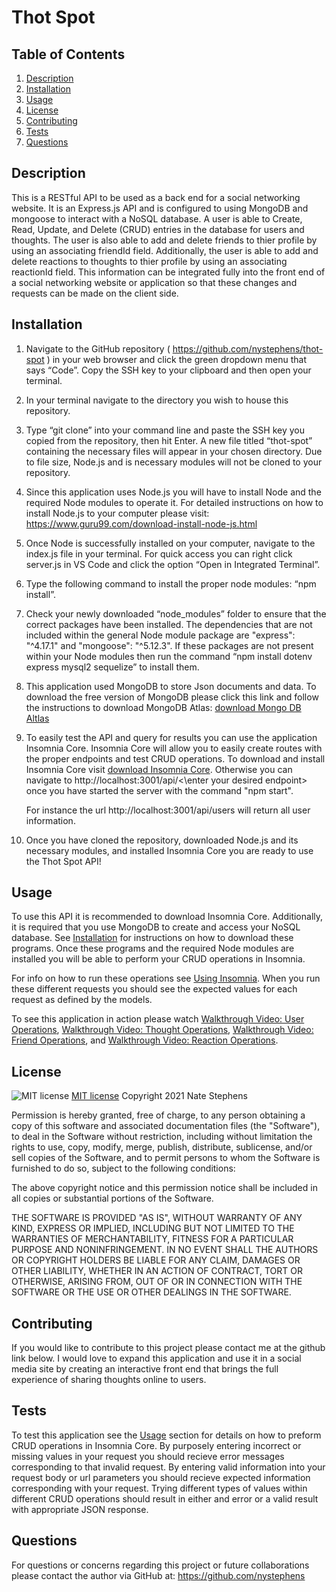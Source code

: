 # Thot Spot

## Table of Contents
1. [Description](#description)
2. [Installation](#installation)
3. [Usage](#usage)
4. [License](#license)
5. [Contributing](#contributing)
6. [Tests](#tests)
7. [Questions](#questions)

## Description
This is a RESTful API to be used as a back end for a social networking website.  It is an Express.js API and is configured to using MongoDB and mongoose to interact with a NoSQL database.  A user is able to Create, Read, Update, and Delete (CRUD) entries in the database for users and thoughts.  The user is also able to add and delete friends to thier profile by using an associating friendId field. Additionally, the user is able to add and delete reactions to thoughts to thier profile by using an associating reactionId field.  This information can be integrated fully into the front end of a social networking website or application so that these changes and requests can be made on the client side.  

## Installation
1.  Navigate to the GitHub repository ( https://github.com/nystephens/thot-spot ) in your web browser and click the green dropdown menu that says “Code”.  Copy the SSH key to your clipboard and then open your terminal.  

2.  In your terminal navigate to the directory you wish to house this repository.   

3.  Type “git clone” into your command line and paste the SSH key you copied from the repository, then hit Enter.  A new file titled “thot-spot” containing the necessary files will appear in your chosen directory.  Due to file size, Node.js and is necessary  modules will not be cloned to your repository.

4.  Since this application uses Node.js you will have to install Node and the required Node modules to operate it.  For detailed instructions on how  to install Node.js to your computer please visit: https://www.guru99.com/download-install-node-js.html  

5.  Once Node is successfully installed on your computer, navigate to the index.js file in your terminal.  For quick access you can right click server.js in VS Code and click the option “Open in Integrated Terminal”. 

6.  Type the following command to install the proper node modules: “npm install”.  

7.  Check your newly downloaded “node_modules” folder to ensure that the correct packages have been installed.  The dependencies that are not included within the general Node module package are "express": "^4.17.1" and "mongoose": "^5.12.3".  If these packages are not present within your Node modules then run the command “npm install dotenv express mysql2 sequelize” to install them.  

8.  This application used MongoDB to store Json documents and data.  To download the free version of MongoDB please click this link and follow the instructions to download MongoDB Atlas: [download Mongo DB Altlas](https://docs.mongodb.com/manual/installation/)

9.  To easily test the API and query for results you can use the application Insomnia Core.  Insomnia Core will allow you to easily create routes with the proper endpoints and test CRUD operations.  To download and install Insomnia Core visit [download Insomnia Core](https://insomnia.rest/download).  Otherwise you can navigate to http://localhost:3001/api/<\enter your desired endpoint> once you have started the server with the command "npm start".

    For instance the url http://localhost:3001/api/users will return all user information.

10.  Once you have cloned the repository, downloaded Node.js and its necessary modules, and installed Insomnia Core you are ready to use the Thot Spot API!  

## Usage
To use this API it is recommended to download Insomnia Core.  Additionally, it is required that you use MongoDB to create and access your NoSQL database.  See [Installation](#installation) for instructions on how to download these programs. Once these programs and the required Node modules are installed you will be able to perform your CRUD operations in Insomnia.  

For info on how to run these operations see [Using Insomnia](https://apis.support.brightcove.com/general/use-insomnia-api-requests.html).  When you run these different requests you should see the expected values for each request as defined by the models.

To see this application in action please watch [Walkthrough Video: User Operations](https://drive.google.com/file/d/1IWE3H57X1GuR4jt1wZG44IghfFpWLjaU/view), [Walkthrough Video: Thought Operations](), [Walkthrough Video: Friend Operations](), and [Walkthrough Video: Reaction Operations]().

## License
![MIT license](https://img.shields.io/badge/license-MIT-brightgreen)
[MIT license](https://opensource.org/licenses/MIT)
Copyright 2021 Nate Stephens

Permission is hereby granted, free of charge, to any person obtaining a copy of this software and associated documentation files (the "Software"), to deal in the Software without restriction, including without limitation the rights to use, copy, modify, merge, publish, distribute, sublicense, and/or sell copies of the Software, and to permit persons to whom the Software is furnished to do so, subject to the following conditions:

The above copyright notice and this permission notice shall be included in all copies or substantial portions of the Software.

THE SOFTWARE IS PROVIDED "AS IS", WITHOUT WARRANTY OF ANY KIND, EXPRESS OR IMPLIED, INCLUDING BUT NOT LIMITED TO THE WARRANTIES OF MERCHANTABILITY, FITNESS FOR A PARTICULAR PURPOSE AND NONINFRINGEMENT. IN NO EVENT SHALL THE AUTHORS OR COPYRIGHT HOLDERS BE LIABLE FOR ANY CLAIM, DAMAGES OR OTHER LIABILITY, WHETHER IN AN ACTION OF CONTRACT, TORT OR OTHERWISE, ARISING FROM, OUT OF OR IN CONNECTION WITH THE SOFTWARE OR THE USE OR OTHER DEALINGS IN THE SOFTWARE.

## Contributing
If you would like to contribute to this project please contact me at the github link below.  I would love to expand this application and use it in a social media site by creating an interactive front end that brings the full experience of sharing thoughts online to users.  

## Tests
To test this application see the [Usage](#usage) section for details on how to preform CRUD operations in Insomnia Core.  By purposely entering incorrect or missing values in your request you should recieve error messages corresponding to that invalid request.  By entering valid information into your request body or url parameters you should recieve expected information corresponding with your request.  Trying different types of values within different CRUD operations should result in either and error or a valid result with appropriate JSON response.  

## Questions
For questions or concerns regarding this project or future collaborations please contact the author via GitHub at:
https://github.com/nystephens
